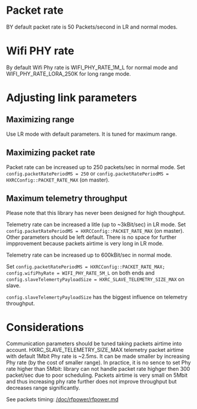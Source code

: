 # Packet rate

BY default packet rate is 50 Packets/second in LR and normal modes.

# Wifi PHY rate

By default Wifi Phy rate is WIFI_PHY_RATE_1M_L for normal mode and WIFI_PHY_RATE_LORA_250K for long range mode.

# Adjusting link parameters

## Maximizing range

Use LR mode with default parameters. It is tuned for maximum range.

## Maximizing packet rate

Packet rate can be increased up to 250 packets/sec in normal mode. Set ```config.packetRatePeriodMS = 250``` or ```config.packetRatePeriodMS = HXRCConfig::PACKET_RATE_MAX``` (on master).

## Maximum telemetry throughput

Please note that this library has never been designed for high thoughput.

Telemetry rate can be increased a litle (up to ~3kBit/sec) in LR mode. Set ```config.packetRatePeriodMS = HXRCConfig::PACKET_RATE_MAX``` (on master). Other parameters should be left default. There is no space for further impprovement because packets airtime is very long in LR mode.

Telemetry rate can be increased up to 600kBit/sec in normal mode.

Set ```config.packetRatePeriodMS = HXRCConfig::PACKET_RATE_MAX; config.wifiPhyRate = WIFI_PHY_RATE_5M_L``` on both ends and ```config.slaveTelemertyPayloadSize = HXRC_SLAVE_TELEMETRY_SIZE_MAX``` on slave.

```config.slaveTelemertyPayloadSize``` has the biggest influence on telemetry throughput.

# Considerations

Communication parameters should be tuned taking packets airtime into account. HXRC_SLAVE_TELEMETRY_SIZE_MAX telemetry packet airtime with default 1Mbit Phy rate is ~2.5ms. It can be made smaller by increasing Phy rate (by the cost of smaller range). In practice, it is no sence to set Phy rate higher than 5Mbit: library can not handle packet rate highger then 300 packet/sec due to poor scheduling. Packets airtime is very small on 5Mbit and thus increasing phy rate further does not improve throughput but decreases range significantly.

See packets timing: [/doc/rfpower/rfpower.md](/doc/rfpower/rfpower.md)
